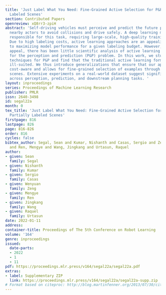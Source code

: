 ```yaml
---
title: 'Just Label What You Need: Fine-Grained Active Selection for P&P through Partially
  Labeled Scenes'
section: Contributed Papers
openreview: xQ8rr3-zpiH
abstract: 'Self-driving vehicles must perceive and predict the future positions of
  nearby actors to avoid collisions and drive safely. A deep learning module is often
  responsible for this task, requiring large-scale, high-quality training datasets.
  Due to high labeling costs, active learning approaches are an appealing solution
  to maximizing model performance for a given labeling budget. However, despite its
  appeal, there has been little scientific analysis of active learning approaches
  for the perception and prediction (P&P) problem. In this work, we study active learning
  techniques for P&P and find that the traditional active learning formulation is
  ill-suited. We thus introduce generalizations that ensure that our approach is both
  cost-aware and allows for fine-grained selection of examples through partially labeled
  scenes. Extensive experiments on a real-world dataset suggest significant improvements
  across perception, prediction, and downstream planning tasks. '
layout: inproceedings
series: Proceedings of Machine Learning Research
publisher: PMLR
issn: 2640-3498
id: segal22a
month: 0
tex_title: 'Just Label What You Need: Fine-Grained Active Selection for P&P through
  Partially Labeled Scenes'
firstpage: 816
lastpage: 826
page: 816-826
order: 816
cycles: false
bibtex_author: Segal, Sean and Kumar, Nishanth and Casas, Sergio and Zeng, Wenyuan
  and Ren, Mengye and Wang, Jingkang and Urtasun, Raquel
author:
- given: Sean
  family: Segal
- given: Nishanth
  family: Kumar
- given: Sergio
  family: Casas
- given: Wenyuan
  family: Zeng
- given: Mengye
  family: Ren
- given: Jingkang
  family: Wang
- given: Raquel
  family: Urtasun
date: 2022-01-11
address:
container-title: Proceedings of The 5th Conference on Robot Learning
volume: '164'
genre: inproceedings
issued:
  date-parts:
  - 2022
  - 1
  - 11
pdf: https://proceedings.mlr.press/v164/segal22a/segal22a.pdf
extras:
- label: Supplementary ZIP
  link: https://proceedings.mlr.press/v164/segal22a/segal22a-supp.zip
# Format based on citeproc: http://blog.martinfenner.org/2013/07/30/citeproc-yaml-for-bibliographies/
---
```

